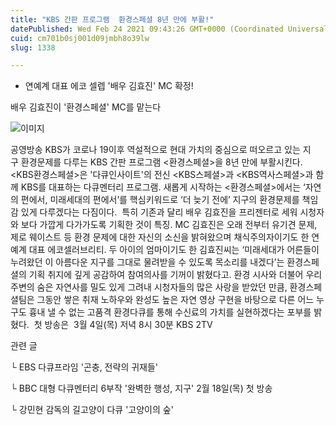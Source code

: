 ```yaml
---
title: "KBS 간판 프로그램  환경스페셜 8년 만에 부활!"
datePublished: Wed Feb 24 2021 09:43:26 GMT+0000 (Coordinated Universal Time)
cuid: cm701b0sj001d09jmbh8o39lw
slug: 1338

---
```



- 연예계 대표 에코 셀렙 '배우 김효진' MC 확정!

배우 김효진이 '환경스페셜' MC를 맡는다

![이미지](https://cdn.hashnode.com/res/hashnode/image/upload/v1739251278841/104dde6d-2ed8-4404-8a99-a0ed8a4b7877.jpeg)

공영방송 KBS가 코로나 19이후 역설적으로 현대 가치의 중심으로 떠오르고 있는 지구 환경문제를 다루는 KBS 간판 프로그램 <환경스페셜>을 8년 만에 부활시킨다. <KBS환경스페셜>은 '다큐인사이트'의 전신 <KBS스페셜>과 <KBS역사스페셜>과 함께 KBS를 대표하는 다큐멘터리 프로그램. 새롭게 시작하는 <환경스페셜>에서는 ‘자연의 편에서, 미래세대의 편에서’를 핵심키워드로 ‘더 늦기 전에’ 지구의 환경문제를 책임감 있게 다루겠다는 다짐이다.  특히 기존과 달리 배우 김효진을 프리젠터로 세워 시청자와 보다 가깝게 다가가도록 기획한 것이 특징. MC 김효진은 오래 전부터 유기견 문제, 제로 웨이스트 등 환경 문제에 대한 자신의 소신을 밝혀왔으며 채식주의자이기도 한 연예계 대표 에코셀러브리티. 두 아이의 엄마이기도 한 김효진씨는 ‘미래세대가 어른들이 누려왔던 이 아름다운 지구를 그대로 물려받을 수 있도록 목소리를 내겠다’는 환경스페셜의 기획 취지에 깊게 공감하여 참여의사를 기꺼이 밝혔다고. 환경 시사와 더불어 우리 주변의 숨은 자연사를 밀도 있게 그려내 시청자들의 많은 사랑을 받았던 만큼, 환경스페셜팀은 그동안 쌓은 취재 노하우와 완성도 높은 자연 영상 구현을 바탕으로 다른 어느 누구도 흉내 낼 수 없는 고품격 환경다큐를 통해 수신료의 가치를 실현하겠다는 포부를 밝혔다.  첫 방송은  3월 4일(목) 저녁 8시 30분 KBS 2TV

관련 글

└ EBS 다큐프라임 '곤충, 전략의 귀재들'

└ BBC 대형 다큐멘터리 6부작 '완벽한 행성, 지구' 2월 18일(목) 첫 방송

└ 강민현 감독의 길고양이 다큐 '고양이의 숲'